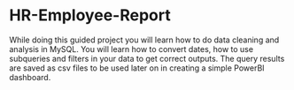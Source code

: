 # HR-Employee-Report
While doing this guided project you will learn how to do data cleaning and analysis in MySQL. You will learn how to convert dates, how to use subqueries and filters in your data to get correct outputs. The query results are saved as csv files to be used later on in creating a simple PowerBI dashboard.

